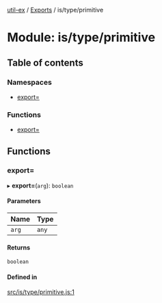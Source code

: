 [util-ex](../README.md) / [Exports](../modules.md) / is/type/primitive

# Module: is/type/primitive

## Table of contents

### Namespaces

- [export&#x3D;](is_type_primitive.export_.md)

### Functions

- [export&#x3D;](is_type_primitive.md#export&#x3D;)

## Functions

### export&#x3D;

▸ **export=**(`arg`): `boolean`

#### Parameters

| Name | Type |
| :------ | :------ |
| `arg` | `any` |

#### Returns

`boolean`

#### Defined in

[src/is/type/primitive.js:1](https://github.com/snowyu/util-ex.js/blob/f71e464/src/is/type/primitive.js#L1)
